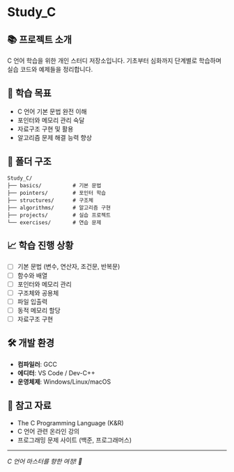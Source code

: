 # Study_C

## 📚 프로젝트 소개
C 언어 학습을 위한 개인 스터디 저장소입니다. 기초부터 심화까지 단계별로 학습하며 실습 코드와 예제들을 정리합니다.

## 🎯 학습 목표
- C 언어 기본 문법 완전 이해
- 포인터와 메모리 관리 숙달
- 자료구조 구현 및 활용
- 알고리즘 문제 해결 능력 향상

## 📁 폴더 구조
```
Study_C/
├── basics/          # 기본 문법
├── pointers/        # 포인터 학습
├── structures/      # 구조체
├── algorithms/      # 알고리즘 구현
├── projects/        # 실습 프로젝트
└── exercises/       # 연습 문제
```

## 📈 학습 진행 상황
- [ ] 기본 문법 (변수, 연산자, 조건문, 반복문)
- [ ] 함수와 배열
- [ ] 포인터와 메모리 관리
- [ ] 구조체와 공용체
- [ ] 파일 입출력
- [ ] 동적 메모리 할당
- [ ] 자료구조 구현

## 🛠️ 개발 환경
- **컴파일러**: GCC
- **에디터**: VS Code / Dev-C++
- **운영체제**: Windows/Linux/macOS

## 📖 참고 자료
- The C Programming Language (K&R)
- C 언어 관련 온라인 강의
- 프로그래밍 문제 사이트 (백준, 프로그래머스)

---
*C 언어 마스터를 향한 여정! 🚀*

